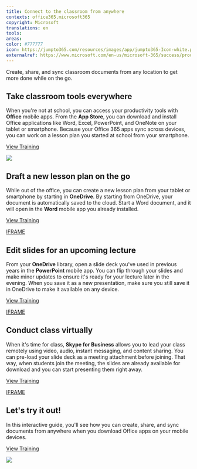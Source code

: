 ```yaml
---
title: Connect to the classroom from anywhere
contexts: office365,microsoft365
copyright: Microsoft
translations: en
tools: 
areas: 
color: #777777
icon: https://jumpto365.com/resources/images/app/jumpto365-Icon-white.png
externalref: https://www.microsoft.com/en-us/microsoft-365/success/productivitylibrary/connect-to-the-classroom-from-anywhere
---
```

Create, share, and sync classroom documents from any location to get more done while on the go.


## Take classroom tools everywhere

When you're not at school, you can access your productivity tools with **Office** mobile apps. From the **App Store**, you can download and install Office applications like Word, Excel, PowerPoint, and OneNote on your tablet or smartphone. Because your Office 365 apps sync across devices, you can work on a lesson plan you started at school from your smartphone.

[View Training](https://support.office.com/en-US/article/Set-up-Office-apps-and-email-on-a-mobile-device-7dabb6cb-0046-40b6-81fe-767e0b1f014f)

![](http://img-prod-cms-rt-microsoft-com.akamaized.net/cms/api/am/imageFileData/RE1NZuW?ver=e326)

## Draft a new lesson plan on the go

While out of the office, you can create a new lesson plan from your tablet or smartphone by starting in **OneDrive**. By starting from OneDrive, your document is automatically saved to the cloud. Start a Word document, and it will open in the **Word** mobile app you already installed.

[View Training](https://support.office.com/en-us/article/Me-and-my-docs-f4038601-67d7-465c-82be-11e15eac1bf8?ui=en-US&rs=en-US&ad=US)

[IFRAME](https://www.microsoft.com/en-us/videoplayer/embed/RE1UKbr)

## Edit slides for an upcoming lecture

From your **OneDrive** library, open a slide deck you've used in previous years in the **PowerPoint** mobile app. You can flip through your slides and make minor updates to ensure it's ready for your lecture later in the evening. When you save it as a new presentation, make sure you still save it in OneDrive to make it available on any device.

[View Training](https://support.office.com/en-US/article/PowerPoint-for-iPad-touch-guide-bbc7cfc1-6fb0-4579-a19a-de7b4ff10478)

[IFRAME](https://www.microsoft.com/en-us/videoplayer/embed/RE1TrLP)

## Conduct class virtually

When it's time for class, **Skype for Business** allows you to lead your class remotely using video, audio, instant messaging, and content sharing. You can pre-load your slide deck as a meeting attachment before joining. That way, when students join the meeting, the slides are already available for download and you can start presenting them right away.

[View Training](https://support.office.com/en-US/article/Preload-attachments-for-a-Skype-for-Business-meeting-fd3d9f9d-b448-4754-b813-02e49393f251)

[IFRAME](https://www.microsoft.com/en-us/videoplayer/embed/RE1UKai)

## Let's try it out!

In this interactive guide, you'll see how you can create, share, and sync documents from anywhere when you download Office apps on your mobile devices.

[View Training](http://office365-education.cloudguides.com:80/embed/16j)

![](http://img-prod-cms-rt-microsoft-com.akamaized.net/cms/api/am/imageFileData/RE1NNXz?ver=69dd)

